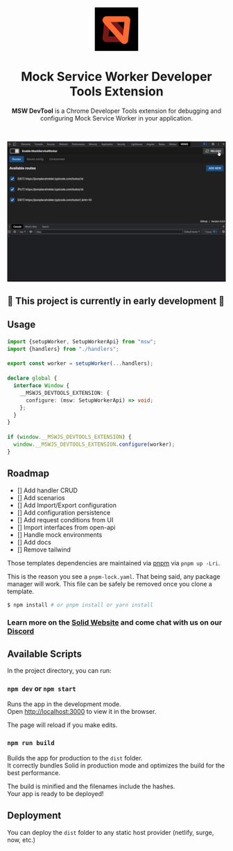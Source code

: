 <br />

<p align="center">
  <img src="https://raw.githubusercontent.com/mswjs/msw/main/media/msw-logo.svg" width="100" alt="Mock Service Worker logo" />
</p>

<h1 align="center">Mock Service Worker Developer Tools Extension</h1>
<p align="center"><strong>MSW DevTool</strong> is a Chrome Developer Tools extension for debugging and configuring Mock Service Worker in your application.</p>

<br />

<p align="center">
    <img src="showcase.gif" alt="Showcase of devtools"/>
</p>

## 🚧 This project is currently in early development 🚧

## Usage

```ts
import {setupWorker, SetupWorkerApi} from "msw";
import {handlers} from "./handlers";

export const worker = setupWorker(...handlers);

declare global {
  interface Window {
    __MSWJS_DEVTOOLS_EXTENSION: {
      configure: (msw: SetupWorkerApi) => void;
    };
  }
}

if (window.__MSWJS_DEVTOOLS_EXTENSION) {
  window.__MSWJS_DEVTOOLS_EXTENSION.configure(worker);
}
```

## Roadmap

- [] Add handler CRUD
- [] Add scenarios
- [] Add Import/Export configuration
- [] Add configuration persistence 
- [] Add request conditions from UI
- [] Import interfaces from open-api 
- [] Handle mock environments 
- [] Add docs
- [] Remove tailwind

Those templates dependencies are maintained via [pnpm](https://pnpm.io) via `pnpm up -Lri`.

This is the reason you see a `pnpm-lock.yaml`. That being said, any package manager will work. This file can be safely
be removed once you clone a template.

```bash
$ npm install # or pnpm install or yarn install
```

### Learn more on the [Solid Website](https://solidjs.com) and come chat with us on our [Discord](https://discord.com/invite/solidjs)

## Available Scripts

In the project directory, you can run:

### `npm dev` or `npm start`

Runs the app in the development mode.<br>
Open [http://localhost:3000](http://localhost:3000) to view it in the browser.

The page will reload if you make edits.<br>

### `npm run build`

Builds the app for production to the `dist` folder.<br>
It correctly bundles Solid in production mode and optimizes the build for the best performance.

The build is minified and the filenames include the hashes.<br>
Your app is ready to be deployed!

## Deployment

You can deploy the `dist` folder to any static host provider (netlify, surge, now, etc.)
